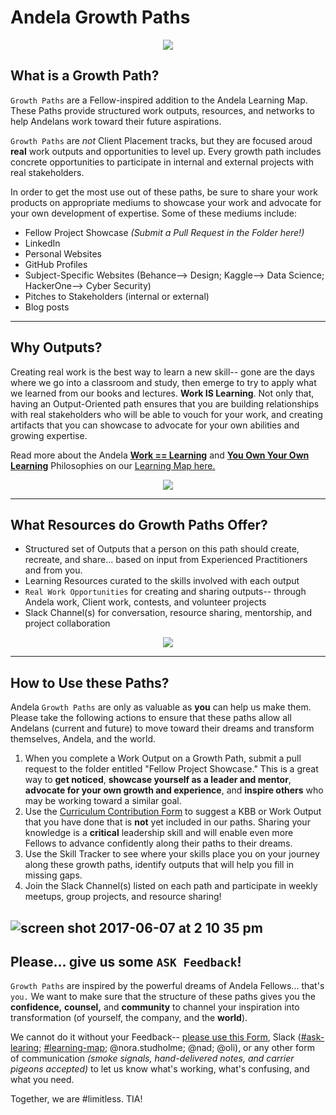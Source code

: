 # Andela Growth Paths 
<p align="center">
  <img align="center" src="https://user-images.githubusercontent.com/5239538/26895696-66a84e24-4b90-11e7-925b-21af6ce0a560.png" />
</p>

## What is a Growth Path? 

`Growth Paths` are a Fellow-inspired addition to the Andela Learning Map. These Paths provide structured work outputs, resources, and networks to help Andelans work toward their future aspirations. 

`Growth Paths` are _not_ Client Placement tracks, but they are focused aroud **real** work outputs and opportunities to level up. Every growth path includes concrete opportunities to participate in internal and external projects with real stakeholders. 

In order to get the most use out of these paths, be sure to share your work products on appropriate mediums to showcase your work and advocate for your own development of expertise. Some of these mediums include: 

- Fellow Project Showcase *(Submit a Pull Request in the Folder here!)*
- LinkedIn
- Personal Websites
- GitHub Profiles
- Subject-Specific Websites (Behance--> Design; Kaggle--> Data Science; HackerOne--> Cyber Security)
- Pitches to Stakeholders (internal or external)
- Blog posts


----

## Why Outputs? 
Creating real work is the best way to learn a new skill-- gone are the days where we go into a classroom and study, then emerge to try to apply what we learned from our books and lectures. **Work IS Learning**. Not only that, having an Output-Oriented path ensures that you are building relationships with real stakeholders who will be able to vouch for your work, and creating artifacts that you can showcase to advocate for your own abilities and growing expertise. 

Read more about the Andela [**Work == Learning**](https://github.com/andela/learningmap/wiki/Work-==-Learning) and [**You Own Your Own Learning**](https://github.com/andela/learningmap/wiki/%22YOYO%22-Learning) Philosophies on our [Learning Map here.](https://github.com/andela/learningmap/wiki/Work-==-Learning)

<p align="center">
  <img align="center" src="https://user-images.githubusercontent.com/5239538/26893442-5cf3ff42-4b89-11e7-96a5-c2ac5c73e895.png" />
</p>

--- 

## What Resources do Growth Paths Offer? 
- Structured set of Outputs that a person on this path should create, recreate, and share... based on input from Experienced Practitioners and from you.
- Learning Resources curated to the skills involved with each output 
- `Real Work Opportunities` for creating and sharing outputs-- through Andela work, Client work, contests, and volunteer projects
- Slack Channel(s) for conversation, resource sharing, mentorship, and project collaboration

<p align="center">
  <img align="center" src="https://user-images.githubusercontent.com/5239538/26901661-968fbcda-4ba4-11e7-96d9-42d0662309e0.png" />
</p>

---

## How to Use these Paths? 
Andela `Growth Paths` are only as valuable as **you** can help us make them. Please take the following actions to ensure that these paths allow all Andelans (current and future) to move toward their dreams and transform themselves, Andela, and the world. 

1. When you complete a Work Output on a Growth Path, submit a pull request to the folder entitled "Fellow Project Showcase." This is a great way to **get noticed**, **showcase yourself as a leader and mentor**, **advocate for your own growth and experience**, and **inspire others** who may be working toward a similar goal. 
2. Use the [Curriculum Contribution Form](https://docs.google.com/a/andela.com/forms/d/1LyMSebi90YnUxj5G6UD4eGGsItjb3XjgeAAWHpQZYkQ/edit) to suggest a KBB or Work Output that you have done that is **not** yet included in our paths. Sharing your knowledge is a **critical** leadership skill and will enable even more Fellows to advance confidently along their paths to their dreams.  
3. Use the Skill Tracker to see where your skills place you on your journey along these growth paths, identify outputs that will help you fill in missing gaps. 
4. Join the Slack Channel(s) listed on each path and participate in weekly meetups, group projects, and resource sharing!

![screen shot 2017-06-07 at 2 10 35 pm](https://user-images.githubusercontent.com/5239538/26894007-263ec688-4b8b-11e7-8de8-c71272d9ff0b.png)
--- 

## Please... give us some `ASK Feedback`!
`Growth Paths` are inspired by the powerful dreams of Andela Fellows... that's `you.` We want to make sure that the structure of these paths gives you the **confidence,** **counsel,** and **community** to channel your inspiration into transformation (of yourself, the company, and the **world**). 

We cannot do it without your Feedback-- [please use this Form](https://docs.google.com/a/andela.com/forms/d/e/1FAIpQLScXaQ18J2oqQdVEOD5LkXyTbansZidQolcXwL6cMqNZOhu8lQ/viewform?usp=sf_link), Slack ([#ask-learing](https://andela.slack.com/messages/ask-learning); [#learning-map](https://andela.slack.com/messages/learning-map); @nora.studholme; @nad; @oli), or any other form of communication _(smoke signals, hand-delivered notes, and carrier pigeons accepted)_ to let us know what's working, what's confusing, and what you need. 

Together, we are #limitless. TIA!
